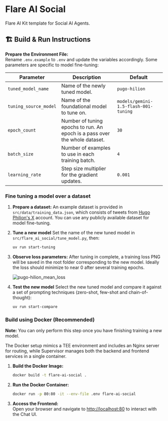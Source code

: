 # Flare AI Social

Flare AI Kit template for Social AI Agents.

## 🏗️ Build & Run Instructions

**Prepare the Environment File:**  
   Rename `.env.example` to `.env` and update the variables accordingly.
   Some parameters are specific to model fine-tuning:

   | Parameter             | Description                                                                | Default                              |
   | --------------------- | -------------------------------------------------------------------------- | ------------------------------------ |
   | `tuned_model_name`    | Name of the newly tuned model.                                             | `pugo-hilion`                        |
   | `tuning_source_model` | Name of the foundational model to tune on.                                 | `models/gemini-1.5-flash-001-tuning` |
   | `epoch_count`         | Number of tuning epochs to run. An epoch is a pass over the whole dataset. | `30`                                 |
   | `batch_size`          | Number of examples to use in each training batch.                          | `4`                                  |
   | `learning_rate`       | Step size multiplier for the gradient updates.                             | `0.001`                              |

### Fine tuning a model over a dataset

1. **Prepare a dataset:**
   An example dataset is provided in `src/data/training_data.json`, which consists of tweets from
   [Hugo Philion's X](https://x.com/HugoPhilion) account. You can use any publicly available dataset
   for model fine-tuning.

2. **Tune a new model**
   Set the name of the new tuned model in `src/flare_ai_social/tune_model.py`, then:

   ```bash
   uv run start-tuning
   ```

3. **Observe loss parameters:**
   After tuning in complete, a training loss PNG will be saved in the root folder corresponding to the new model.
   Ideally the loss should minimize to near 0 after several training epochs.
   
   ![pugo-hilion_mean_loss](https://github.com/user-attachments/assets/f6c4d82b-678a-4ae5-bfb7-39dc59e1103d)

5. **Test the new model**
   Select the new tuned model and compare it against a set of prompting techniques (zero-shot, few-shot and chain-of-thought):

   ```bash
   uv run start-compare
   ```

### Build using Docker (Recommended)

**Note:** You can only perform this step once you have finishing training a new model.

The Docker setup mimics a TEE environment and includes an Nginx server for routing, while Supervisor manages both the backend and frontend services in a single container.

1. **Build the Docker Image:**

   ```bash
   docker build -t flare-ai-social .
   ```

2. **Run the Docker Container:**

   ```bash
   docker run -p 80:80 -it --env-file .env flare-ai-social
   ```

3. **Access the Frontend:**  
   Open your browser and navigate to [http://localhost:80](http://localhost:80) to interact with the Chat UI.

